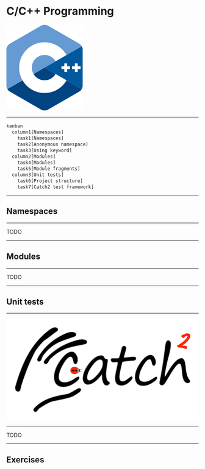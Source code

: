 # C/C++ Programming

![iso_cpp_logo](./assets/iso_cpp_logo.png)

---

```mermaid
kanban
  column1[Namespaces]
    task1[Namespaces]
    task2[Anonymous namespace]
    task3[Using keyword]
  column2[Modules]
    task4[Modules]
    task5[Module fragments]
  column3[Unit tests]
    task6[Project structure]
    task7[Catch2 test framework]
```

---

## Namespaces

---

TODO

---

## Modules

---

TODO

---

## Unit tests

---

![Catch2 logo](./assets/catch2_logo.png)

---

TODO

---

## Exercises
